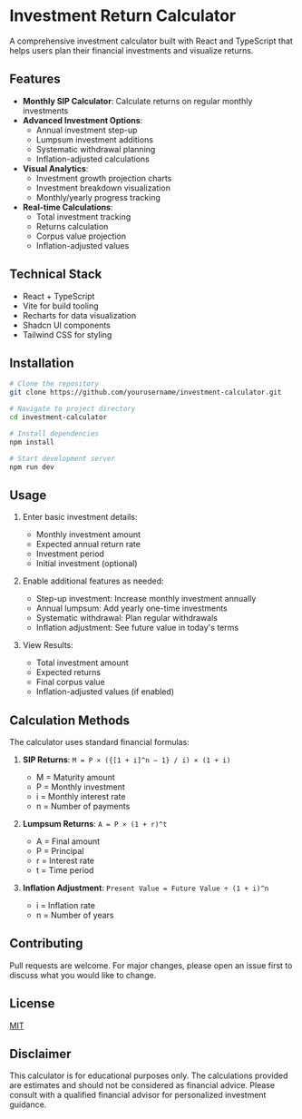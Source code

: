 # Investment Return Calculator

A comprehensive investment calculator built with React and TypeScript that helps users plan their financial investments and visualize returns.

## Features

- **Monthly SIP Calculator**: Calculate returns on regular monthly investments
- **Advanced Investment Options**:
  - Annual investment step-up
  - Lumpsum investment additions
  - Systematic withdrawal planning
  - Inflation-adjusted calculations
- **Visual Analytics**:
  - Investment growth projection charts
  - Investment breakdown visualization
  - Monthly/yearly progress tracking
- **Real-time Calculations**:
  - Total investment tracking
  - Returns calculation
  - Corpus value projection
  - Inflation-adjusted values

## Technical Stack

- React + TypeScript
- Vite for build tooling
- Recharts for data visualization
- Shadcn UI components
- Tailwind CSS for styling

## Installation

```bash
# Clone the repository
git clone https://github.com/yourusername/investment-calculator.git

# Navigate to project directory
cd investment-calculator

# Install dependencies
npm install

# Start development server
npm run dev
```

## Usage

1. Enter basic investment details:

   - Monthly investment amount
   - Expected annual return rate
   - Investment period
   - Initial investment (optional)

2. Enable additional features as needed:

   - Step-up investment: Increase monthly investment annually
   - Annual lumpsum: Add yearly one-time investments
   - Systematic withdrawal: Plan regular withdrawals
   - Inflation adjustment: See future value in today's terms

3. View Results:
   - Total investment amount
   - Expected returns
   - Final corpus value
   - Inflation-adjusted values (if enabled)

## Calculation Methods

The calculator uses standard financial formulas:

1. **SIP Returns**: `M = P × ({[1 + i]^n – 1} / i) × (1 + i)`

   - M = Maturity amount
   - P = Monthly investment
   - i = Monthly interest rate
   - n = Number of payments

2. **Lumpsum Returns**: `A = P × (1 + r)^t`

   - A = Final amount
   - P = Principal
   - r = Interest rate
   - t = Time period

3. **Inflation Adjustment**: `Present Value = Future Value ÷ (1 + i)^n`
   - i = Inflation rate
   - n = Number of years

## Contributing

Pull requests are welcome. For major changes, please open an issue first to discuss what you would like to change.

## License

[MIT](https://choosealicense.com/licenses/mit/)

## Disclaimer

This calculator is for educational purposes only. The calculations provided are estimates and should not be considered as financial advice. Please consult with a qualified financial advisor for personalized investment guidance.
